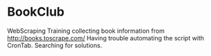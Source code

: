 # BookClub

WebScraping Training collecting book information from http://books.toscrape.com/
Having trouble automating the script with CronTab. Searching for solutions.
